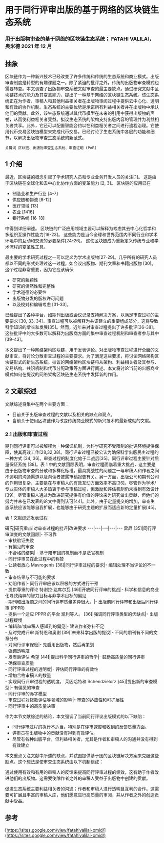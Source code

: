 # 用于同行评审出版的基于网络的区块链生态系统
### 用于出版物审查的基于网络的区块链生态系统； FATAHI VALILAI，奥米德 2021 年 12 月
## 抽象
区块链作为一种新兴技术已经改变了许多传统和传统的生态系统和商业模式。出版审查制度是转型的有趣课题之一。除了紧迫的批评之外，传统的出版物审查模式也需要转变。本文调查了出版物审查系统文献审查的最主要缺点。通过研究文献中区块链技术的能力及其变革能力，提出了一种基于网络的区块链生态系统。该生态系统正在为作者、审稿人和其他利益相关者在出版物审阅过程中提供去中心化、透明和有效的协作机制。生态系统的主要优势是承诺所有利益相关者并在出版物中承认他们的贡献。此外，该生态系统通过其代币模型在未来的引用中获得出版物的声誉，从而使利益相关者受益。拟议生态系统的架构支持出版内容的管理并为利益相关者共享。此外，它还可以配置智能合约以在利益相关者之间进行流程治理。它使用代币交易区块链模型来完成代币交易。已经讨论了生态系统中各层的功能和细节，以解决出版物审查生态系统的新范式。

	关键词 区块链、出版物审查生态系统、审查证明 (PoR)
## 1 介绍
最近，区块链的概念引起了学术研究人员和专业业务开发人员的关注[1]。 这是由于区块链在全球化和去中心化协作方面的变革能力 [2, 3]。 区块链的应用已在

- 制造业和生产行业 [4-7]
- 供应链和物流 [8-12]
- 医疗领域 [13]
- 农业 [1416] 
- 银行系统 [16-18] 

中得到详细阐述。 区块链的广泛应用领域主要可以解释为考虑其去中心化哲学和多组织互操作性能力[19-23]。 这些能力是当今全球和世界范围内不同行业和学术环境中的互动和交流的必要条件[24-26]。 这使区块链成为重新定义传统专业和学术流程的变革性工具。

最主要的学术研究过程之一可以定义为学术出版物[27-29]。几乎所有的研究人员都以不同的形式处理过这一过程，如会议出版物、期刊文章和书籍出版物 [30]。这个过程非常重要，因为它应该确保

- 研究的新颖性
- 研究的偶然性和完整性
- 学术道德的必要性
- 出版物分发的版权许可问题
- 以及校对和编辑考虑 [31-33]。

已经提出了各种平台，如期刊出版或会议记录支持解决方案，以满足审查过程的主要要求 [30, 33, 34]。审查过程可以被解释为共识建立的重要组成部分，这将导致科学知识的增长和发展[35]。然而，近年来对审查过程提出了许多批评[36-38]。这些批评中的大多数可以解释为出版商方面的集中审查过程机制和审查者参与其中[39-43]。

本文提出了一种网络架构区块链，用于发表评论。对出版物审查过程进行全面的文献审查，将讨论分散审查过程的主要要求。为了满足这些要求，将讨论网络架构区块链形式的新生态系统。拟议的网络架构区块链将从架构、利益相关者及其参与、交易结构、共识机制和代币分配政策等方面进行阐述。本文将讨论当前的出版商业模式如何在提议的网络架构区块链生态系统中发挥新的作用。

## 2 文献综述
文献综述将集中在两个主要方面：

- 目前关于出版审查过程的文献以及相关的缺点和观点。
- 当前关于使用区块链作为改变传统商业模式的新兴技术的最新成就的文献。

### 2.1 出版和审查过程
期刊同行评审可以被解释为一种保证机制，为科学研究不受限制的批评环境提供保障，使其高效工作[28,32,38]。同行评审过程已被公认为确保科学出版民主过程的一种方式 [34, 36]。审查过程的制度化始于二战后[35]。同行评审过程主要针对质量保证系统 [38]。表 1 中的文献回顾表明，审查过程面临着重大挑战，这主要是由于出版物审查的分散和多样化标准。最具挑战性的问题之一与审稿人和作者之间不透明的沟通渠道以及向读者披露审稿报告有关。另一方面，出版公司和期刊公司的作用很复杂，主要是在与审稿人的有效互动方面效率不高[36]。尽管作为学术/专业实体的审稿人大多热衷于参与审稿过程，但激励和评估机制仍未得到有效设计[39]。尽管审稿人通过为改进研究提供有价值的评论来为研究做出贡献，但他们的努力并未在已发表的论文中得到认可[44]。此外，由于定量提交的增加，审查生态系统应该能够自我扩展，也能够由于研究主题的扩展而适应新的定量扩展[45]。

表 1 文献综述发表过程

研究|研究重点|对审查过程的批评|改进要求
---|---|---|---|---
雷尼 [35]|同行评审演变的文献回顾|- 不可靠  <br>- 审核验证失败  <br>- 有偏见的审查  <br>- 不合格的结果| - 基于陪审团的机制而不是法官机制 <br>- 同行评审员在此过程中的称赞  <br>- 让读者放心
Mavrogenis  [38]|同行评审过程的要求|- 编辑处理不当评论的不一致 <br>- 审查结果与不可能的要求 <br>- 劝阻作者|- 同行评审应该以积极的方式进行干预  <br>- 提供尊重的评论
特谢拉·达席尔瓦 [46]|开放同行评审的挑战|- 科学和信息的商业化导致纯粹的智力目标与非学术目标的偏见  <br>- 期刊和出版商之间的同行评审质量差异很大。|- 出版前同行评审和出版后同行评审 (PPPR) <br>- 提供一个适应 PPPR 的平台
凯利等人。 [36]|强调同行评审类型的优缺点|- 出版过程缓慢<br> - 编辑和/或审稿人感知到的偏见|- 建议作者弥补不足<br>- 及时完成评审
斯特恩和奥谢 [39]|未来科学出版的提议|- 不同的期刊有不同的文章分布 <br>- 对同行评审保密|- 先启用出版物，然后再策划 <br>- 强调透明度<br> - 发表后评估
希望 [44]|提出科学同行评审的哲学|- 鼓励高质量的同行评审 <br>- 确保审查质量 <br>- 同行评审过程的透明度|- 评估同行评审的有效性 <br>- 增加合格审稿人的数量 <br>- 实现同行评审过程的透明度。
莱因哈特和 Schendzielorz [45]|提出新的审查模型|- 有偏见的审查<br>- 同行评审的赤字模型<br>- 审查过程对拨款评估等领域的影响|- 审查的适应性和可扩展性<br>- 同行评审中的高质量决策

作为本节文献综述的结论，本文强调了当前同行评议出版模式的以下缺陷：

- 同行评审过程的执行不适当，特别是在评审速度和收到的反馈质量方面。
- 评审员在出版物中的贡献没有得到有效评估。
- 尽管有各种出版平台，但利益相关者，尤其是作者和审稿人的沟通并没有得到有效建立

本文重点关注文献中所述的缺点，并试图提供基于图的区块链解决方案来克服这些缺点。这个想法是使审查生态系统由以下机制组成：



通过使用有效和有用的审稿人的反馈来提高同行评审过程的绩效，这有助于作者改进他们的出版物。这需要使除作者之外的审稿人受益于出版物中创建的贡献。

促进生态系统主要利益相关者的沟通；作者和审稿人进行透明且互利的合作。这需要可扩展且丰富的审稿人库，他们愿意进行高质量的审阅，并从作者之外的创造贡献中受益。

## 参考
[https://sites.google.com/view/fatahivalilai-omid/](https://sites.google.com/view/fatahivalilai-omid/)